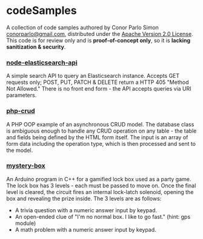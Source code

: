 # codeSamples

A collection of code samples authored by Conor Parlo Simon <conorparlo@gmail.com>, distributed under the [Apache Version 2.0 License](https://www.apache.org/licenses/LICENSE-2.0).  This code is for review only and is <b>proof-of-concept only</b>, so it is <b>lacking sanitization & security</b>.

### [node-elasticsearch-api](node-elasticsearch-api)

A simple search API to query an Elasticsearch instance. Accepts GET requests only; POST, PUT, PATCH & DELETE return a HTTP 405 "Method Not Allowed." There is no front end form - the API accepts queries via URI parameters.

### [php-crud](php-crud)

A PHP OOP example of an asynchronous CRUD model.  The database class is ambiguous enough to handle any CRUD operation on any table - the table and fields being defined by the HTML form itself.  The input is an array of form data including the operation type, which is then processed and sent to the model.

### [mystery-box](mystery-box)

An Arduino program in C++ for a gamified lock box used as a party game.  The lock box has 3 levels - each must be passed to move on.  Once the final level is cleared, the circuit fires an internal lock-latch solenoid, opening the box and revealing the prize inside. The 3 levels are as follows:
* A trivia question with a numeric answer input by keypad.
* An open-ended clue of "I'm no normal box.  I like to go fast." (hint: gps module)
* A math problem with a numeric answer input by keypad.
